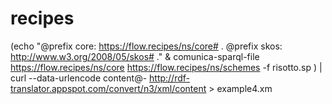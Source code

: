 # recipes

(echo "@prefix core:  <https://flow.recipes/ns/core#> .  @prefix skos: <http://www.w3.org/2008/05/skos#> ." &  comunica-sparql-file https://flow.recipes/ns/core https://flow.recipes/ns/schemes -f risotto.sp ) | curl  --data-urlencode content@-  http://rdf-translator.appspot.com/convert/n3/xml/content > example4.xm
